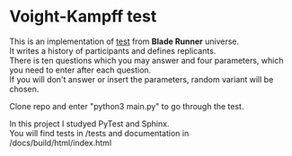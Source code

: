 Voight-Kampff test
==================

This is an implementation of [test](https://bladerunner.fandom.com/wiki/Voight-Kampff_test) from **Blade Runner** universe.  
It writes a history of participants and defines replicants.   
There is ten questions which you may answer and four parameters, which you need to enter after each question.  
If you will don't answer or insert the parameters, random variant will be chosen.

Clone repo and enter "python3 main.py" to go through the test.

In this project I studyed PyTest and Sphinx.  
You will find tests in /tests and documentation in /docs/build/html/index.html
